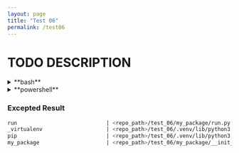 ```yaml
---
layout: page
title: "Test 06"
permalink: /test06
---
```


# TODO DESCRIPTION

<details><summary markdown="span">**bash**</summary>
```bash
# todo
```
</details>

<details><summary markdown="span">**powershell**</summary>
```powershell
# todo
```
</details>

### Excepted Result

```bash
run                            | <repo_path>/test_06/my_package/run.py
_virtualenv                    | <repo_path>/test_06/.venv/lib/python3.12/site-packages/_virtualenv.py
pip                            | <repo_path>/test_06/.venv/lib/python3.12/site-packages/pip/__init__.py
my_package                     | <repo_path>/test_06/my_package/__init__.py
```

